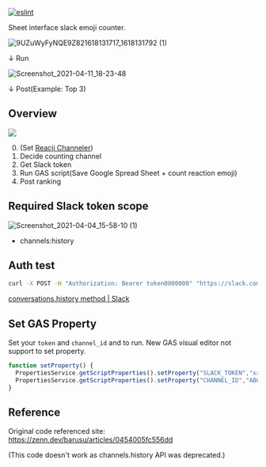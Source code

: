 [![eslint](https://github.com/kijimaD/slack-emoji-counter/actions/workflows/lint.yml/badge.svg)](https://github.com/kijimaD/slack-emoji-counter/actions/workflows/lint.yml)

Sheet interface slack emoji counter.

![9UZuWyFyNQE9Z821618131717_1618131792 (1)](https://user-images.githubusercontent.com/11595790/114298576-06190c00-9af2-11eb-902f-208a08b3c259.png)

↓ Run

![Screenshot_2021-04-11_18-23-48](https://user-images.githubusercontent.com/11595790/114299004-116d3700-9af4-11eb-801e-4594ef806980.jpg)

↓ Post(Example: Top 3)



## Overview
[![](https://mermaid.ink/img/eyJjb2RlIjoiZ3JhcGggVERcbiAgICBBW1NsYWNrXSAtLT58Q29udmVyc2F0aW9uIEFQSXwgQihHb29nbGUgU3ByZWFkIFNoZWV0KVxuICAgIENbR29vZ2xlIFNwcmVhZCBTaGVldF0gLS0-fEFnZ3JlZ2F0ZXwgRFtTbGFja10iLCJtZXJtYWlkIjp7fSwidXBkYXRlRWRpdG9yIjpmYWxzZX0)](https://mermaid-js.github.io/mermaid-live-editor/#/edit/eyJjb2RlIjoiZ3JhcGggVERcbiAgICBBW1NsYWNrXSAtLT58Q29udmVyc2F0aW9uIEFQSXwgQihHb29nbGUgU3ByZWFkIFNoZWV0KVxuICAgIENbR29vZ2xlIFNwcmVhZCBTaGVldF0gLS0-fEFnZ3JlZ2F0ZXwgRFtTbGFja10iLCJtZXJtYWlkIjp7fSwidXBkYXRlRWRpdG9yIjpmYWxzZX0)

0. (Set [Reacji Channeler](https://reacji-channeler.builtbyslack.com/))
0. Decide counting channel
0. Get Slack token
0. Run GAS script(Save Google Spread Sheet + count reaction emoji)
0. Post ranking

## Required Slack token scope

![Screenshot_2021-04-04_15-58-10 (1)](https://user-images.githubusercontent.com/11595790/113501998-3b5ab280-9564-11eb-841b-542870c79719.png)

- channels:history

## Auth test
```bash
curl -X POST -H "Authorization: Bearer token0000000" "https://slack.com/api/conversations.history?channel=channel0000000"
```
[conversations\.history method \| Slack](https://api.slack.com/methods/conversations.history/test)

## Set GAS Property
Set your `token` and `channel_id` and to run. New GAS visual editor not support to set property.
```js
function setProperty() {
  PropertiesService.getScriptProperties().setProperty("SLACK_TOKEN","xxxx-0000-...");
  PropertiesService.getScriptProperties().setProperty("CHANNEL_ID","ABC...");
}
```

## Reference
Original code referenced site: https://zenn.dev/barusu/articles/0454005fc556dd

(This code doesn't work as channels.history API was deprecated.)
